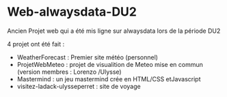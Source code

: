 # Web-alwaysdata-DU2
Ancien Projet web qui a été mis ligne sur alwaysdata lors de la période DU2

4 projet ont été fait : 
- WeatherForecast : Premier site météo (personnel) 
- ProjetWebMeteo : projet de visualition de Meteo mise en commun (version membres : Lorenzo /Ulysse)
- Mastermind : un jeu mastermind crée en HTML/CSS etJavascript
- visitez-ladack-ulysseperret : site de voyage
